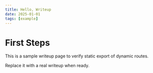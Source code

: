 ```yaml
---
title: Hello, Writeup
date: 2025-01-01
tags: [example]
---
```


# First Steps

This is a sample writeup page to verify static export of dynamic routes.

Replace it with a real writeup when ready.

